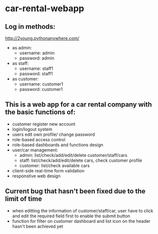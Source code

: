 # car-rental-webapp

## Log in methods:
http://2young.pythonanywhere.com/
* as admin:
  * username: admin
  * password: admin
* as staff:
  * username: staff1
  * password: staff1
* as customer:
  * username: customer1
  * password: customer1

## This is a web app for a car rental company with the basic functions of:
* customer register new account
* login/logout system
* users edit own profile/ change password
* role-based access control
* role-based dashboards and functions design
* user/car management:
  * admin: list/check/add/edit/delete customer/staff/cars
  * staff: list/check/add/edit/delete cars, check customer profile
  * customer: list/check available cars
* client-side real-time form validation
* responstive web design
  

## Current bug that hasn't been fixed due to the limit of time
* when editting the information of customer/staff/car, user have to click and edit the required field first to enable the submit button
* function for filter on customer dashboard and list icon on the header hasn't been achieved yet
